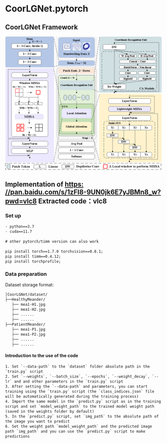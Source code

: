 # CoorLGNet.pytorch


## CoorLGNet Framework
![image](https://github.com/BM-AI-Lab/CoorLGNet/blob/master/CoorLGNet_model.png)


## Implementation of [https: //pan.baidu.com/s/1zFI8-9UN0jk6E7yJBMn8_w?pwd=vlc8]()   Extracted code：vlc8


### Set up
```
- python==3.7
- cuda==11.7

# other pytorch/timm version can also work

pip install torch==1.7.0 torchvision==0.8.1;
pip install timm==0.4.12;
pip install torchprofile;

```

### Data preparation

Dataset storage format:

```
│CoorLGNet/dataset/
├──HealthyMeander/
   ├── mea1-H1.jpg
   ├── mea1-H2.jpg
   ├── ......
   ├── ......
├──PatientMeander/
   ├── mea1-P1.jpg
   ├── mea1-P2.jpg
   ├── ......
   ├── ......
```

#### Introduction to the use of the code


```
1. Set `--data-path` to the `dataset` folder absolute path in the `train.py` script
2. Set `--weights`, `--batch_size`, `--epochs`, `--weight_decay`, `--lr` and and other parameters in the `train.py` script
3. After setting the `--data-path` and parameters, you can start training using the `train.py` script (the `class_indices.json` file will be automatically generated during the training process)
4. Import the same model in the `predict.py` script as in the training script and set `model_weight_path` to the trained model weight path (saved in the weights folder by default)
5. In the `predict.py` script, set `img_path` to the absolute path of the image you want to predict
6. Set the weight path `model_weight_path` and the predicted image path `img_path` and you can use the `predict.py` script to make predictions

```

